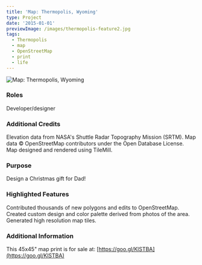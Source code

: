 ```yaml
---
title: 'Map: Thermopolis, Wyoming'
type: Project
date: '2015-01-01'
previewImage: /images/thermopolis-feature2.jpg
tags:
  - Thermopolis
  - map
  - OpenStreetMap
  - print
  - life
---
```

![Map: Thermopolis, Wyoming](/images/thermopolis-top.jpg)

### Roles

Developer/designer

### Additional Credits

Elevation data from NASA's Shuttle Radar Topography Mission (SRTM). Map data © OpenStreetMap contributors under the Open Database License. Map designed and rendered using TileMill.

### Purpose

Design a Christmas gift for Dad!

### Highlighted Features

Contributed thousands of new polygons and edits to OpenStreetMap. Created custom design and color palette derived from photos of the area. Generated high resolution map tiles.

### Additional Information

This 45x45" map print is for sale at: [https://goo.gl/KlSTBA](https://goo.gl/KlSTBA)
